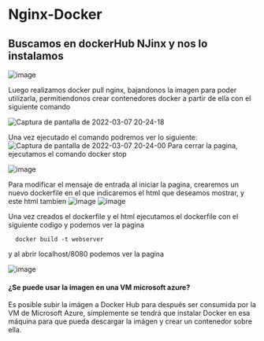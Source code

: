 # Nginx-Docker

## Buscamos en dockerHub NJinx y nos lo instalamos
![image](https://user-images.githubusercontent.com/92529346/158658212-e10beb68-fbf7-4042-ab99-3a54e92b00a7.png)

Luego realizamos docker pull nginx, bajandonos la imagen para poder utilizarla, permitiendonos crear contenedores docker a partir de ella con el siguiente comando 

![Captura de pantalla de 2022-03-07 20-24-18](https://user-images.githubusercontent.com/92529346/158658620-ece488e9-18b5-4285-ac0b-6c1f29173d39.png)

Una vez ejecutado el comando podremos ver lo siguiente:
![Captura de pantalla de 2022-03-07 20-24-00](https://user-images.githubusercontent.com/92529346/158658754-7c9657e0-0149-406b-937c-93a3cd33573d.png)
Para cerrar la pagina, ejecutamos el comando docker stop <el nombre que le hayamos dado>

![image](https://user-images.githubusercontent.com/92529346/158658960-02476833-4f3f-471b-b2e3-57e115a513aa.png)

Para modificar el mensaje de entrada al iniciar la pagina, crearemos un nuevo dockerfile en el que indicaremos el html que deseamos mostrar, y este html tambien
![image](https://user-images.githubusercontent.com/92529346/158659320-75b5ad5c-513e-4067-914f-1b6f9a3c25f3.png)
![image](https://user-images.githubusercontent.com/92529346/158660417-854d68e0-1c73-49a6-9f63-8a6c97a77fcc.png)
 
Una vez creados el dockerfile y el html ejecutamos el dockerfile con el siguiente codigo y podemos ver la pagina
```
  docker build -t webserver
```
y al abrir localhost/8080 podemos ver la pagina
  
![image](https://user-images.githubusercontent.com/92529346/158661323-9d2eba81-1276-47fc-98b1-b6cd13a01ddb.png)
#### ¿Se puede usar la imagen en una VM microsoft azure?

  Es posible subir la imágen a Docker Hub para después ser consumida por la VM de Microsoft Azure, simplemente se tendrá que instalar Docker en esa máquina para que pueda descargar la imágen y crear un contenedor sobre ella.

